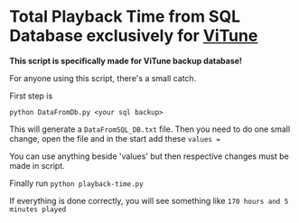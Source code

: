 # Total Playback Time from SQL Database exclusively for [ViTune](https://github.com/25huizengek1/ViTune)

**This script is specifically made for ViTune backup database!**
 
For anyone using this script, there's a small catch.

First step is

`python DataFromDb.py <your sql backup>`

This will generate a `DataFromSQL_DB.txt` file. Then you need to do one small change,
open the file and in the start add these `values = `

You can use anything beside 'values' but then respective changes must be made in script.

Finally run `python playback-time.py`

If everything is done correctly, you will see something like `170 hours and 5 minutes played`
